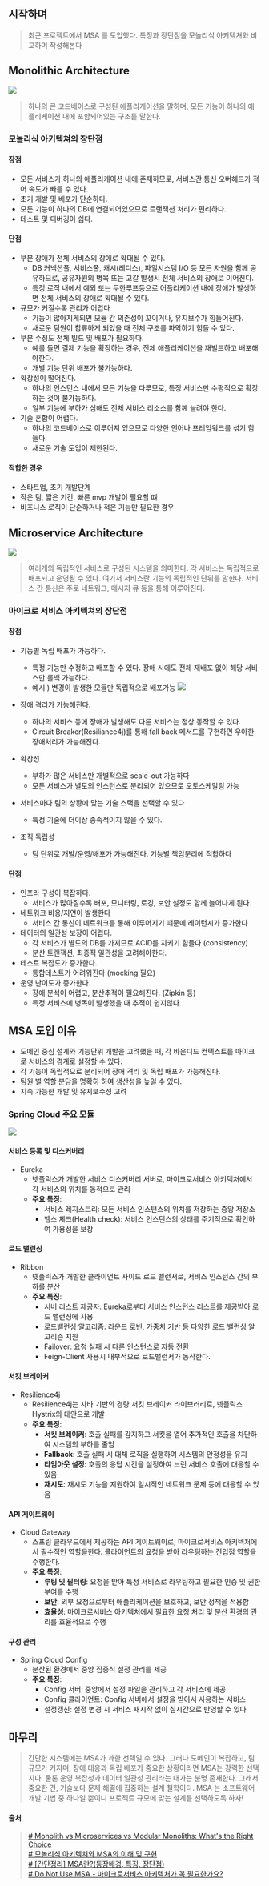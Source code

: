 ## 시작하며
> 최근 프로젝트에서 MSA 를 도입했다.
> 특징과 장단점을 모놀리식 아키텍쳐와 비교하며 작성해본다

## Monolithic Architecture
![](https://velog.velcdn.com/images/hyezuu/post/b05084d5-8f58-4a10-b3f3-57ee22238c0e/image.png)

>  하나의 큰 코드베이스로 구성된 애플리케이션을 말하며, 모든 기능이 하나의 애플리케이션 내에 포함되어있는 구조를 말한다.

### 모놀리식 아키텍쳐의 장단점
#### 장점
- 모든 서비스가 하나의 애플리케이션 내에 존재하므로, 서비스간 통신 오버헤드가 적어 속도가 빠를 수 있다.
- 초기 개발 및 배포가 단순하다.
- 모든 기능이 하나의 DB에 연결되어있으므로 트랜잭션 처리가 편리하다.
- 테스트 및 디버깅이 쉽다.

#### 단점
- 부분 장애가 전체 서비스의 장애로 확대될 수 있다.
	- DB 커넥션풀, 서비스풀, 캐시(레디스), 파일시스템 I/O 등 모든 자원을 함께 공유하므로, 공유자원의 병목 또는 고갈 발생시 전체 서비스의 장애로 이어진다.
	- 특정 로직 내에서 예외 또는 무한루프등으로 어플리케이션 내에 장애가 발생하면 전체 서비스의 장애로 확대될 수 있다.
- 규모가 커질수록 관리가 어렵다
	- 기능이 많아지게되면 모듈 간 의존성이 꼬이거나, 유지보수가 힘들어진다.
	- 새로운 팀원이 합류하게 되었을 때 전체 구조를 파악하기 힘들 수 있다.
- 부분 수정도 전체 빌드 및 배포가 필요하다.
	- 예를 들면 결제 기능을 확장하는 경우, 전체 애플리케이션을 재빌드하고 배포해야한다.
	- 개별 기능 단위 배포가 불가능하다.
- 확장성이 떨어진다.
	- 하나의 인스턴스 내에서 모든 기능을 다루므로, 특정 서비스만 수평적으로 확장하는 것이 불가능하다.
	- 일부 기능에 부하가 심해도 전체 서비스 리소스를 함꼐 늘려야 한다.
- 기술 혼합이 어렵다.
	- 하나의 코드베이스로 이루어져 있으므로 다양한 언어나 프레임워크를 섞기 힘들다.
	- 새로운 기술 도입이 제한된다.

#### 적합한 경우
- 스타트업, 초기 개발단계
- 작은 팀, 짧은 기간, 빠른 mvp 개발이 필요할 떄
- 비즈니스 로직이 단순하거나 적은 기능만 필요한 경우

## Microservice Architecture
![](https://velog.velcdn.com/images/hyezuu/post/9032ed95-19bc-47da-aa5f-0499b075f343/image.png)
>  여러개의 독립적인 서비스로 구성된 시스템을 의미한다. 각 서비스는 독립적으로 배포되고 운영될 수 있다.
>  여기서 서비스란 기능의 독립적인 단위를 말한다. 서비스 간 통신은 주로 네트워크, 메시지 큐 등을 통해 이루어진다.

### 마이크로 서비스 아키텍쳐의 장단점
#### 장점
- 기능별 독립 배포가 가능하다.
	-  특정 기능만 수정하고 배포할 수 있다. 장애 시에도 전체 재배포 없이 해당 서비스만 롤백 가능하다.
	-  예시 ) 변경이 발생한 모듈만 독립적으로 배포가능
	   ![](https://velog.velcdn.com/images/hyezuu/post/4427dfdd-f3f3-44a3-8570-a21d35e1d83d/image.png)

- 장애 격리가 가능해진다.
	- 하나의 서비스 등에 장애가 발생해도 다른 서비스는 정상 동작할 수 있다.
	- Circuit Breaker(Resiliance4j)를 통해 fall back 메서드를 구현하면 우아한 장애처리가 가능해진다.
- 확장성
	- 부하가 많은 서비스만 개별적으로 scale-out 가능하다
	- 모든 서비스가 별도의 인스턴스로 분리되어 있으므로 오토스케일링 가능
- 서비스마다 팀의 상황에 맞는 기술 스택을 선택할 수 있다
	- 특정 기술에 더이상 종속적이지 않을 수 있다.
- 조직 독립성
	- 팀 단위로 개발/운영/배포가 가능해진다. 기능별 책임분리에 적합하다

#### 단점
- 인프라 구성이 복잡하다.
	- 서비스가 많아질수록 배포, 모니터링, 로깅, 보안 설정도 함께 늘어나게 된다.
- 네트워크 비용/지연이 발생한다
	- 서비스 간 통신이 네트워크를 통해 이루어지기 떄문에 레이턴시가 증가한다
- 데이터의 일관성 보장이 어렵다.
	- 각 서비스가 별도의 DB를 가지므로 ACID를 지키기 힘들다 (consistency)
	- 분산 트랜잭션, 최종적 일관성을 고려해야한다.
- 테스트 복잡도가 증가한다.
	- 통합테스트가 어려워진다 (mocking 필요)
- 운영 난이도가 증가한다.
	- 장애 분석이 어렵고, 분산추적이 필요해진다. (Zipkin 등)
	- 특정 서비스에 병목이 발생했을 때 추적이 쉽지않다.

## MSA 도입 이유

- 도메인 중심 설계와 기능단위 개발을 고려했을 때, 각 바운디드 컨텍스트를 마이크로 서비스의 경계로 설정할 수 있다.
- 각 기능이 독립적으로 분리되어 장애 격리 및 독립 배포가 가능해진다.
- 팀원 별 역할 분담을 명확히 하여 생산성을 높일 수 있다.
- 지속 가능한 개발 및 유지보수성 고려

###  Spring Cloud 주요 모듈
![](https://velog.velcdn.com/images/hyezuu/post/a5c63767-80ef-4ee0-822f-a571199b4f08/image.png)

####  서비스 등록 및 디스커버리
- Eureka
	- 넷플릭스가 개발한 서비스 디스커버리 서버로, 마이크로서비스 아키텍처에서 각 서비스의 위치를 동적으로 관리
	- **주요 특징**:
		- 서비스 레지스트리: 모든 서비스 인스턴스의 위치를 저장하는 중앙 저장소
		- 헬스 체크(Health check): 서비스 인스턴스의 상태를 주기적으로 확인하여 가용성을 보장

####  로드 밸런싱
- Ribbon
	- 넷플릭스가 개발한 클라이언트 사이드 로드 밸런서로, 서비스 인스턴스 간의 부하를 분산
	- **주요 특징**:
		- 서버 리스트 제공자: Eureka로부터 서비스 인스턴스 리스트를 제공받아 로드 밸런싱에 사용
		- 로드밸런싱 알고리즘: 라운드 로빈, 가중치 기반 등 다양한 로드 밸런싱 알고리즘 지원
		- Failover: 요청 실패 시 다른 인스턴스로 자동 전환
		- Feign-Client 사용시 내부적으로 로드밸런서가 동작한다.

#### 서킷 브레이커
- Resilience4j
	- Resilience4j는 자바 기반의 경량 서킷 브레이커 라이브러리로, 넷플릭스 Hystrix의 대안으로 개발
	- **주요 특징**:
		- **서킷 브레이커**: 호출 실패를 감지하고 서킷을 열어 추가적인 호출을 차단하여 시스템의 부하를 줄임
		- **Fallback**: 호출 실패 시 대체 로직을 실행하여 시스템의 안정성을 유지
		- **타임아웃 설정**: 호출의 응답 시간을 설정하여 느린 서비스 호출에 대응할 수 있음
		- **재시도**: 재시도 기능을 지원하여 일시적인 네트워크 문제 등에 대응할 수 있음
#### API 게이트웨이
- Cloud Gateway
	- 스프링 클라우드에서 제공하는 API 게이트웨이로, 마이크로서비스 아키텍처에서 필수적인 역할을한다. 클라이언트의 요청을 받아 라우팅하는 진입점 역할을 수행한다.
	- **주요 특징**:
		- **루팅 및 필터링**: 요청을 받아 특정 서비스로 라우팅하고 필요한 인증 및 권한 부여를 수행
		- **보안**: 외부 요청으로부터 애플리케이션을 보호하고, 보안 정책을 적용함
		- **효율성**: 마이크로서비스 아키텍처에서 필요한 요청 처리 및 분산 환경의 관리를 효율적으로 수행

#### 구성 관리
- Spring Cloud Config
	- 분산된 환경에서 중앙 집중식 설정 관리를 제공
	- **주요 특징**:
		- Config 서버: 중앙에서 설정 파일을 관리하고 각 서비스에 제공
		- Config 클라이언트: Config 서버에서 설정을 받아서 사용하는 서비스
		- 설정갱신: 설정 변경 시 서비스 재시작 없이 실시간으로 반영할 수 있다


## 마무리
> 간단한 시스템에는 MSA가 과한 선택일 수 있다.
그러나 도메인이 복잡하고, 팀 규모가 커지며, 장애 대응과 독립 배포가 중요한 상황이라면 MSA는 강력한 선택지다.
물론 운영 복잡성과 데이터 일관성 관리라는 대가는 분명 존재한다.
그래서 중요한 건, 기술보다 문제 해결에 집중하는 설계 철학이다.
MSA 는 소프트웨어 개발 기법 중 하나일 뿐이니 프로젝트 규모에 맞는 설계를 선택하도록 하자!


#### 출처
>[# Monolith vs Microservices vs Modular Monoliths: What's the Right Choice](https://blog.bytebytego.com/p/monolith-vs-microservices-vs-modular)<br>
>[# 모놀리식 아키텍처와 MSA의 이해 및 구현](https://f-lab.kr/insight/understanding-and-implementing-monolithic-architecture-and-msa-20240815) <br>
>[# [간단정리] MSA란?(등장배경, 특징, 장단점)](https://hahahoho5915.tistory.com/71) <br>
>[# Do Not Use MSA - 마이크로서비스 아키텍처가 꼭 필요한가요?](https://www.samsungsds.com/kr/insights/msa.html#:~:text=%EC%84%9C%EB%B9%84%EC%8A%A4%20%EB%8B%A8%EC%9C%84%EA%B0%80%20%EC%86%8C%ED%98%95%ED%99%94%EB%90%98%EB%A9%B4%EC%84%9C%20%EC%97%85%EB%8D%B0%EC%9D%B4%ED%8A%B8%EC%99%80%20%EC%97%85%EA%B7%B8%EB%A0%88%EC%9D%B4%EB%93%9C%EA%B0%80%20%EC%83%81%EB%8C%80%EC%A0%81%EC%9C%BC%EB%A1%9C%20%EC%9A%A9%EC%9D%B4%ED%95%B4%EC%A1%8C%EC%9C%BC%EB%A9%B0%20%EC%9D%B4%EB%8A%94%20%EB%A6%B4%EB%A6%AC%EC%A6%88%20%EC%A3%BC%EA%B8%B0%EB%A5%BC%20%EB%8B%A8%EC%B6%95%ED%95%98%EB%8A%94%EB%8D%B0%20%ED%81%B0%20%EC%9D%B4%EC%A0%90%EC%9D%B4%20%EB%90%98%EC%97%88%EC%8A%B5%EB%8B%88%EB%8B%A4.&text=%EC%9D%B4%EB%A6%84%20%EA%B7%B8%EB%8C%80%EB%A1%9C%20%EA%B0%9C%EB%B0%9C(Development)%EA%B3%BC%20%EC%9A%B4%EC%98%81(Operations)%EC%9D%84%20%EB%82%98%EB%88%84%EC%A7%80%20%EC%95%8A%EA%B3%A0%2C%20'%EA%B0%9C%EB%B0%9C,IT%20%ED%99%98%EA%B2%BD%20%EB%98%90%EB%8A%94%20%EB%AC%B8%ED%99%94%EA%B0%80%20%EB%93%B1%EC%9E%A5%ED%95%98%EA%B2%8C%20%EB%90%9C%20%EB%B0%B0%EA%B2%BD%EC%9E%85%EB%8B%88%EB%8B%A4.)



